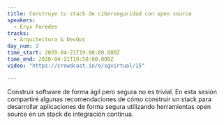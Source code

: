 ```yaml
---
title: Construye tu stack de ciberseguridad con open source
speakers:
  - Eryx Paredes
tracks:
  - Arquitectura & DevOps
day_num: 2
time_start: 2020-04-21T19:00:00.000Z
time_end: 2020-04-21T19:50:00.000Z
video: "https://crowdcast.io/e/sgvirtual/15"

---
```

Construir software de forma ágil pero segura no es trivial. En esta sesión compartiré algunas recomendaciones de cómo construir un stack para desarrollar aplicaciones de forma segura utilizando herramientas open source en un stack de integración continua.